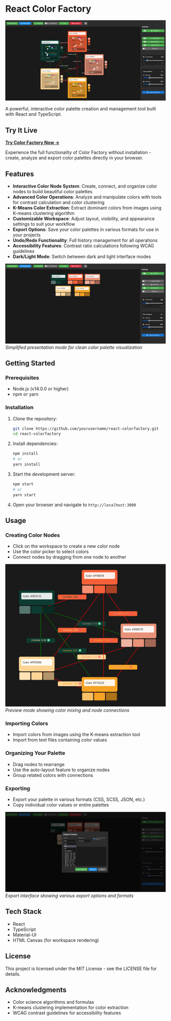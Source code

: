 # React Color Factory

![Color Factory Cover](./src/images/coverpicture.png)

A powerful, interactive color palette creation and management tool built with React and TypeScript.

## Try It Live

**[Try Color Factory Now →](https://colorlab.mehdirc.com/)**

Experience the full functionality of Color Factory without installation - create, analyze and export color palettes directly in your browser.

## Features

- **Interactive Color Node System**: Create, connect, and organize color nodes to build beautiful color palettes
- **Advanced Color Operations**: Analyze and manipulate colors with tools for contrast calculation and color clustering
- **K-Means Color Extraction**: Extract dominant colors from images using K-means clustering algorithm
- **Customizable Workspace**: Adjust layout, visibility, and appearance settings to suit your workflow
- **Export Options**: Save your color palettes in various formats for use in your projects
- **Undo/Redo Functionality**: Full history management for all operations
- **Accessibility Features**: Contrast ratio calculations following WCAG guidelines
- **Dark/Light Mode**: Switch between dark and light interface modes

![Simplified Presentation Mode](./src/images/simplifiedpresentationmode.png)
*Simplified presentation mode for clean color palette visualization*

## Getting Started

### Prerequisites

- Node.js (v14.0.0 or higher)
- npm or yarn

### Installation

1. Clone the repository:
   ```bash
   git clone https://github.com/yourusername/react-colorfactory.git
   cd react-colorfactory
   ```

2. Install dependencies:
   ```bash
   npm install
   # or
   yarn install
   ```

3. Start the development server:
   ```bash
   npm start
   # or
   yarn start
   ```

4. Open your browser and navigate to `http://localhost:3000`

## Usage

### Creating Color Nodes
- Click on the workspace to create a new color node
- Use the color picker to select colors
- Connect nodes by dragging from one node to another

![Preview Mix Mode](./src/images/previewmixmode.png)
*Preview mode showing color mixing and node connections*

### Importing Colors
- Import colors from images using the K-means extraction tool
- Import from text files containing color values

### Organizing Your Palette
- Drag nodes to rearrange
- Use the auto-layout feature to organize nodes
- Group related colors with connections

### Exporting
- Export your palette in various formats (CSS, SCSS, JSON, etc.)
- Copy individual color values or entire palettes

![Export Features](./src/images/exportfeatures.png)
*Export interface showing various export options and formats*

## Tech Stack

- React
- TypeScript
- Material-UI
- HTML Canvas (for workspace rendering)

## License

This project is licensed under the MIT License - see the LICENSE file for details.

## Acknowledgments

- Color science algorithms and formulas
- K-means clustering implementation for color extraction
- WCAG contrast guidelines for accessibility features
